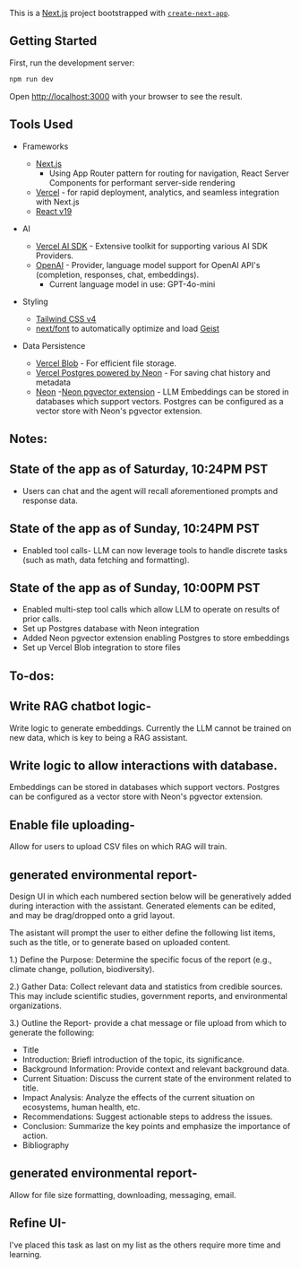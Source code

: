 This is a [Next.js](https://nextjs.org) project bootstrapped with [`create-next-app`](https://github.com/vercel/next.js/tree/canary/packages/create-next-app).

## Getting Started

First, run the development server:

```bash
npm run dev
```

Open [http://localhost:3000](http://localhost:3000) with your browser to see the result.

## Tools Used

- Frameworks

  - [Next.js](https://nextjs.org/docs)
    - Using App Router pattern for routing for navigation, React Server Components for performant server-side rendering
  - [Vercel](https://vercel.com/) - for rapid deployment, analytics, and seamless integration with Next.js
  - [React v19](https://react.dev/blog/2024/12/05/react-19)

- AI

  - [Vercel AI SDK](https://sdk.vercel.ai/docs) - Extensive toolkit for supporting various AI SDK Providers.
  - [OpenAI](https://platform.openai.com/docs/overview) - Provider, language model support for OpenAI API's (completion, responses, chat, embeddings).
    - Current language model in use: GPT-4o-mini

- Styling

  - [Tailwind CSS v4](https://tailwindcss.com)
  - [next/font](https://nextjs.org/docs/app/building-your-application/optimizing/fonts) to automatically optimize and load [Geist](https://vercel.com/font)

- Data Persistence
  - [Vercel Blob](https://vercel.com/storage/blob) - For efficient file storage.
  - [Vercel Postgres powered by Neon](https://vercel.com/storage/postgres) - For saving chat history and metadata
  - [Neon](https://neon.tech) -[Neon pgvector extension](https://neon.tech/docs/extensions/pgvector) - LLM Embeddings can be stored in databases which support vectors. Postgres can be configured as a vector store with Neon's pgvector extension.

## Notes:

## State of the app as of Saturday, 10:24PM PST

- Users can chat and the agent will recall aforementioned prompts and response data.

## State of the app as of Sunday, 10:24PM PST

- Enabled tool calls- LLM can now leverage tools to handle discrete tasks (such as math, data fetching and formatting).

## State of the app as of Sunday, 10:00PM PST

- Enabled multi-step tool calls which allow LLM to operate on results of prior calls.
- Set up Postgres database with Neon integration
- Added Neon pgvector extension enabling Postgres to store embeddings
- Set up Vercel Blob integration to store files

## To-dos:

## Write RAG chatbot logic-

Write logic to generate embeddings. Currently the LLM cannot be trained on new data, which is key to being a RAG assistant.

## Write logic to allow interactions with database.

Embeddings can be stored in databases which support vectors. Postgres can be configured as a vector store with Neon's pgvector extension.

## Enable file uploading-

Allow for users to upload CSV files on which RAG will train.

## generated environmental report-

Design UI in which each numbered section below will be generatively added during interaction with the assistant. Generated elements can be edited, and may be drag/dropped onto a grid layout.

The asistant will prompt the user to either define the following list items, such as the title, or to generate based on uploaded content.

1.) Define the Purpose: Determine the specific focus of the report (e.g., climate change, pollution, biodiversity).

2.) Gather Data: Collect relevant data and statistics from credible sources. This may include scientific studies, government reports, and environmental organizations.

3.) Outline the Report- provide a chat message or file upload from which to generate the following:

- Title
- Introduction: Briefl introduction of the topic, its significance.
- Background Information: Provide context and relevant background data.
- Current Situation: Discuss the current state of the environment related to title.
- Impact Analysis: Analyze the effects of the current situation on ecosystems, human health, etc.
- Recommendations: Suggest actionable steps to address the issues.
- Conclusion: Summarize the key points and emphasize the importance of action.
- Bibliography

## generated environmental report-

Allow for file size formatting, downloading, messaging, email.

## Refine UI-

I've placed this task as last on my list as the others require more time and learning.
